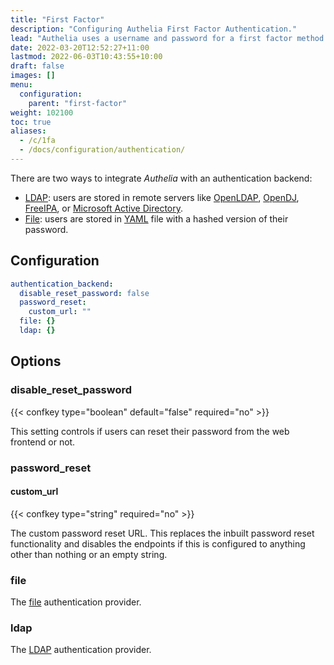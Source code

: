 ```yaml
---
title: "First Factor"
description: "Configuring Authelia First Factor Authentication."
lead: "Authelia uses a username and password for a first factor method. This section describes configuring this."
date: 2022-03-20T12:52:27+11:00
lastmod: 2022-06-03T10:43:55+10:00
draft: false
images: []
menu:
  configuration:
    parent: "first-factor"
weight: 102100
toc: true
aliases:
  - /c/1fa
  - /docs/configuration/authentication/
---
```


There are two ways to integrate *Authelia* with an authentication backend:

* [LDAP](ldap.md): users are stored in remote servers like [OpenLDAP], [OpenDJ], [FreeIPA], or
  [Microsoft Active Directory].
* [File](file.md): users are stored in [YAML] file with a hashed version of their password.

## Configuration

```yaml
authentication_backend:
  disable_reset_password: false
  password_reset:
    custom_url: ""
  file: {}
  ldap: {}
```

## Options

### disable_reset_password

{{< confkey type="boolean" default="false" required="no" >}}

This setting controls if users can reset their password from the web frontend or not.

### password_reset

#### custom_url

{{< confkey type="string" required="no" >}}

The custom password reset URL. This replaces the inbuilt password reset functionality and disables the endpoints if
this is configured to anything other than nothing or an empty string.

### file

The [file](file.md) authentication provider.

### ldap

The [LDAP](ldap.md) authentication provider.

[OpenLDAP]: https://www.openldap.org/
[OpenDJ]: https://www.openidentityplatform.org/opendj
[FreeIPA]: https://www.freeipa.org/
[Microsoft Active Directory]: https://docs.microsoft.com/en-us/windows-server/identity/ad-ds/ad-ds-getting-started
[YAML]: https://yaml.org/
